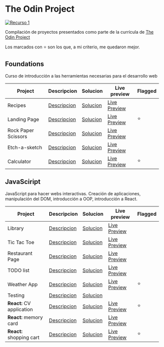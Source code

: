 # The Odin Project

<a href=https://www.theodinproject.com>![Recurso 1](https://user-images.githubusercontent.com/50267208/173396376-e8ba3182-5460-4fb9-9901-47d029c7fc4b.png)</a>

Compilación de proyectos presentados como parte de la currícula de [The Odin Project](https://www.theodinproject.com/)

Los marcados con &#x2b50; son los que, a mi criterio, me quedaron mejor.

## Foundations

Curso de introducción a las herramientas necesarias para el desarrollo web

| Project             | Descripcion                                                                           | Solucion                                                          | Live preview                                                         | Flagged  |
| ------------------- | ------------------------------------------------------------------------------------- | ----------------------------------------------------------------- | -------------------------------------------------------------------- | -------- |
| Recipes             | [Descripcion](https://www.theodinproject.com/lessons/foundations-recipes)             | [Solucion](https://github.com/yagopajarino/top-recipes)           | [Live Preview](https://yagopajarino.github.io/top-recipes)           |          |
| Landing Page        | [Descripcion](https://www.theodinproject.com/lessons/foundations-landing-page)        | [Solucion](https://github.com/yagopajarino/top-landingPage)       | [Live Preview](https://yagopajarino.github.io/top-landingPage)       | &#x2b50; |
| Rock Paper Scissors | [Descripcion](https://www.theodinproject.com/lessons/foundations-rock-paper-scissors) | [Solucion](https://github.com/yagopajarino/top-rockPaperScissors) | [Live Preview](https://yagopajarino.github.io/top-rockPaperScissors) |          |
| Etch-a-sketch       | [Descripcion](https://www.theodinproject.com/lessons/foundations-etch-a-sketch)       | [Solucion](https://github.com/yagopajarino/top-etchASketch)       | [Live Preview](https://yagopajarino.github.io/top-etchASketch)       |          |
| Calculator          | [Descripcion](https://www.theodinproject.com/lessons/foundations-calculator)          | [Solucion](https://github.com/yagopajarino/top-calculator)        | [Live Preview](https://yagopajarino.github.io/top-calculator)        | &#x2b50; |

## JavaSciript

JavaScript para hacer webs interactivas. Creación de aplicaciones, manipulación del DOM, introducción a OOP, introducción a React.

| Project                   | Descripcion                                                                                 | Solucion                                                       | Live preview                                                      | Flagged  |
| ------------------------- | ------------------------------------------------------------------------------------------- | -------------------------------------------------------------- | ----------------------------------------------------------------- | -------- |
| Library                   | [Descripcion](https://www.theodinproject.com/lessons/node-path-javascript-library)          | [Solucion](https://github.com/yagopajarino/top-library)        | [Live Preview](https://yagopajarino.github.io/top-library)        |          |
| Tic Tac Toe               | [Descripcion](https://www.theodinproject.com/lessons/node-path-javascript-tic-tac-toe)      | [Solucion](https://github.com/yagopajarino/top-ticTacToe)      | [Live Preview](https://yagopajarino.github.io/top-ticTacToe)      |          |
| Restaurant Page           | [Descripcion](https://www.theodinproject.com/lessons/node-path-javascript-restaurant-page)  | [Solucion](https://github.com/yagopajarino/top-restaurantPage) | [Live Preview](https://yagopajarino.github.io/top-restaurantPage) |          |
| TODO list                 | [Descripcion](https://www.theodinproject.com/lessons/node-path-javascript-todo-list)        | [Solucion](https://github.com/yagopajarino/top-todoList)       | [Live Preview](https://yagopajarino.github.io/top-todoList)       |          |
| Weather App               | [Descripcion](https://www.theodinproject.com/lessons/node-path-javascript-weather-app)      | [Solucion](https://github.com/yagopajarino/top-weatherApp)     | [Live Preview](https://yagopajarino.github.io/top-weatherApp)     | &#x2b50; |
| Testing                   | [Descripcion](https://www.theodinproject.com/lessons/node-path-javascript-testing-practice) | [Solucion](https://github.com/yagopajarino/top-TDDbasics)      |                                                                   |          |
| **React:** CV application | [Descripcion](https://www.theodinproject.com/lessons/node-path-javascript-cv-application)   | [Solucion](https://github.com/yagopajarino/top-reactCVProject) | [Live Preview](https://yagopajarino.github.io/top-reactCVProject) | &#x2b50; |
| **React:** memory card    | [Descripcion](https://www.theodinproject.com/lessons/node-path-javascript-memory-card)      | [Solucion](https://github.com/yagopajarino/top-memoryCard)     | [Live Preview](https://yagopajarino.github.io/top-memoryCard)     |          |
| **React:** shopping cart  | [Descripcion](https://www.theodinproject.com/lessons/node-path-javascript-shopping-cart)    | [Solucion](https://github.com/yagopajarino/top-shoppingCart)   | [Live Preview](https://yagopajarino.github.io/top-shoppingCart)   | &#x2b50; |
